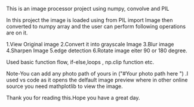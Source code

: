 This is an image processor project using numpy, convolve and PIL

In this project the image is loaded using from PIL import Image then converted to numpy array and the user can perform following operations are on it.

1.View Original image
2.Convert it into grayscale Image 
3.Blur image
4.Sharpen Image
5.edge detection
6.Rotate image eiter 90 or 180 degree.

Used basic function flow, if-else,loops , np.clip function etc.

Note-You can add any photo path of yours in ("#Your photo path here ") .I used vs code as it opens the delfault image preview where in other online source you need mathplotlib to view the image.

Thank you for reading this.Hope you have a great day.



